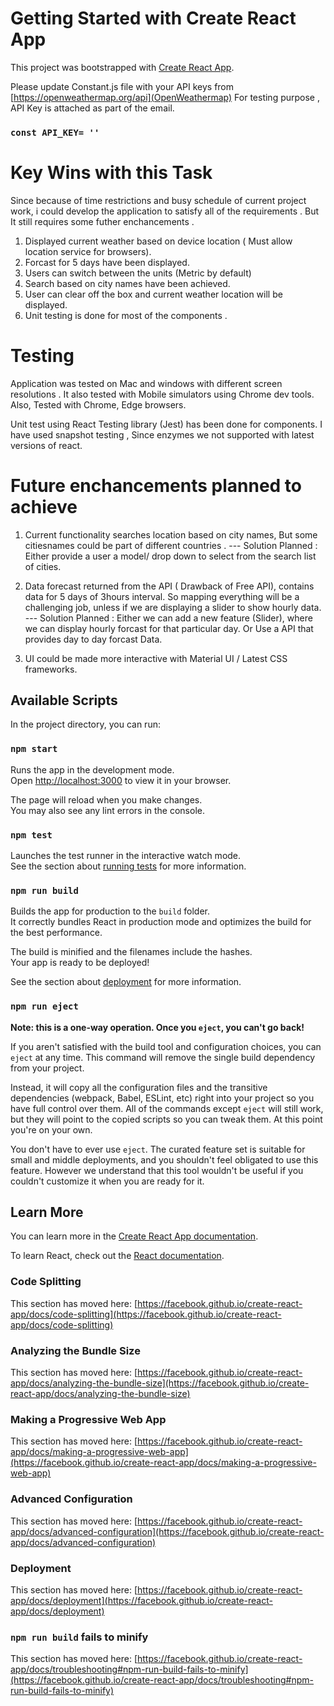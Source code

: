 # Getting Started with Create React App

This project was bootstrapped with [Create React App](https://github.com/facebook/create-react-app).

Please update Constant.js file with your API keys from [https://openweathermap.org/api](OpenWeathermap)
For testing purpose , API Key is attached as part of the email.
### `const API_KEY= ''`

# Key Wins with this Task
Since because of time restrictions and busy schedule of current project work, i could develop the application to satisfy all of the requirements . But It still requires some futher enchancements .
1. Displayed current weather based on device location ( Must allow location service for browsers).
2. Forcast for 5 days have been displayed.
3. Users can switch between the units (Metric by default)
4. Search based on city names have been achieved.
5. User can clear off the box and current weather location will be displayed.
6. Unit testing is done for most of the components .


# Testing 
Application was tested on Mac and windows with different screen resolutions . It also tested with Mobile simulators using Chrome dev tools. Also, Tested with Chrome, Edge browsers.  

Unit test using React Testing library (Jest) has been done for components. I have used snapshot testing , Since enzymes we not supported with latest versions of react.
# Future enchancements planned to achieve  
1. Current functionality searches location based on city names, But some citiesnames could be part of different countries .
--- Solution Planned : Either provide a user a model/ drop down to select from the search list of cities.

2. Data forecast returned from the API ( Drawback of Free API), contains data for 5 days of 3hours interval. So mapping everything will be a challenging job, unless if we are displaying a slider to show hourly data.
--- Solution Planned : Either we can add a new feature (Slider), where we can display hourly forcast for that particular day. Or Use a API that provides day to day forcast Data.

3. UI could be made more interactive with Material UI / Latest CSS frameworks.
## Available Scripts

In the project directory, you can run:

### `npm start`

Runs the app in the development mode.\
Open [http://localhost:3000](http://localhost:3000) to view it in your browser.

The page will reload when you make changes.\
You may also see any lint errors in the console.

### `npm test`

Launches the test runner in the interactive watch mode.\
See the section about [running tests](https://facebook.github.io/create-react-app/docs/running-tests) for more information.

### `npm run build`

Builds the app for production to the `build` folder.\
It correctly bundles React in production mode and optimizes the build for the best performance.

The build is minified and the filenames include the hashes.\
Your app is ready to be deployed!

See the section about [deployment](https://facebook.github.io/create-react-app/docs/deployment) for more information.

### `npm run eject`

**Note: this is a one-way operation. Once you `eject`, you can't go back!**

If you aren't satisfied with the build tool and configuration choices, you can `eject` at any time. This command will remove the single build dependency from your project.

Instead, it will copy all the configuration files and the transitive dependencies (webpack, Babel, ESLint, etc) right into your project so you have full control over them. All of the commands except `eject` will still work, but they will point to the copied scripts so you can tweak them. At this point you're on your own.

You don't have to ever use `eject`. The curated feature set is suitable for small and middle deployments, and you shouldn't feel obligated to use this feature. However we understand that this tool wouldn't be useful if you couldn't customize it when you are ready for it.

## Learn More

You can learn more in the [Create React App documentation](https://facebook.github.io/create-react-app/docs/getting-started).

To learn React, check out the [React documentation](https://reactjs.org/).

### Code Splitting

This section has moved here: [https://facebook.github.io/create-react-app/docs/code-splitting](https://facebook.github.io/create-react-app/docs/code-splitting)

### Analyzing the Bundle Size

This section has moved here: [https://facebook.github.io/create-react-app/docs/analyzing-the-bundle-size](https://facebook.github.io/create-react-app/docs/analyzing-the-bundle-size)

### Making a Progressive Web App

This section has moved here: [https://facebook.github.io/create-react-app/docs/making-a-progressive-web-app](https://facebook.github.io/create-react-app/docs/making-a-progressive-web-app)

### Advanced Configuration

This section has moved here: [https://facebook.github.io/create-react-app/docs/advanced-configuration](https://facebook.github.io/create-react-app/docs/advanced-configuration)

### Deployment

This section has moved here: [https://facebook.github.io/create-react-app/docs/deployment](https://facebook.github.io/create-react-app/docs/deployment)

### `npm run build` fails to minify

This section has moved here: [https://facebook.github.io/create-react-app/docs/troubleshooting#npm-run-build-fails-to-minify](https://facebook.github.io/create-react-app/docs/troubleshooting#npm-run-build-fails-to-minify)

